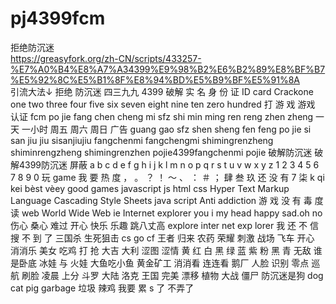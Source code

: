 # pj4399fcm
拒绝防沉迷  
https://greasyfork.org/zh-CN/scripts/433257-%E7%A0%B4%E8%A7%A34399%E9%98%B2%E6%B2%89%E8%BF%B7%E5%92%8C%E5%B1%8F%E8%94%BD%E5%B9%BF%E5%91%8A  
引流大法↓
拒绝 防沉迷 四三九九 4399 破解 实 名 身 份 证 ID card Crackone one two three four five six seven eight nine ten zero hundred 打 游 戏 游戏 认证 fcm po jie fang chen cheng mi sfz shi min ming ren reng zhen zheng 一 天 一小时 周五 周六 周日 广告 guang gao sfz shen sheng fen feng po jie si san jiu jiu sisanjiujiu fangchenmi fangchengmi shimingrenzheng shiminrengzheng shimingrenzhen pojie4399fangchenmi pojie 破解防沉迷 破解4399防沉迷 屏蔽 a b c d e f g h i j k l m n o p q r s t u v w x y z 1 2 3 4 5 6 7 8 9 0 玩 game 我 要 热 度 ， 。 ？ ！ ～ 、 ： ＃ ； 肆 叁 玖 还 没 有 7 柒 k qi kei bèst vèey good games javascript js html css Hyper Text Markup Language Cascading Style Sheets java script Anti addiction 游 戏 没 有 毒 度 读 web World Wide Web ie Internet explorer you i my head happy sad.oh no 伤心 桑心 难过 开心 快乐 乐趣 跳八丈高 explore inter net exp lorer 我 还 不 信 搜 不 到 了 三国杀 生死狙击 cs go cf 王者 归来 农药 荣耀 刺激 战场 飞车 开心 消消乐 美女 吃鸡 打 抢 大吉 大利 涩图 涩情 黄 红 白 黑 绿 蓝 紫 粉 黑 青 无敌 谁是卧底 冰娃 与 火娃 大鱼吃小鱼 黄金矿工 消消看 连连看 鹅厂 人脸 识别 零点 巡航 刷脸 凌晨 上分 斗罗 大陆 洛克 王国 完美 漂移 植物 大战 僵尸 防沉迷是狗 dog cat pig garbage 垃圾 辣鸡 我要 累 s 了 不弄了 

